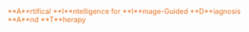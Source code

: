 <p> <span style="color:E87121"> **A**rtifical **I**ntelligence for **I**mage-Guided **D**iagnosis **A**nd **T**herapy </span> </p>
